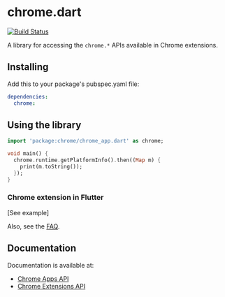 # chrome.dart

[![Build Status](https://travis-ci.org/dart-gde/chrome.dart.svg?branch=master)](https://travis-ci.org/dart-gde/chrome.dart)

A library for accessing the `chrome.*` APIs available in Chrome extensions.

## Installing

Add this to your package's pubspec.yaml file:

```yaml
dependencies:
  chrome:
```

## Using the library

```dart
import 'package:chrome/chrome_app.dart' as chrome;

void main() {
  chrome.runtime.getPlatformInfo().then((Map m) {
    print(m.toString());
  });
}
```

### Chrome extension in Flutter

[See example]

Also, see the [FAQ](https://github.com/dart-gde/chrome.dart/wiki/FAQ).

## Documentation
Documentation is available at:

* [Chrome Apps
  API](http://www.dartdocs.org/documentation/chrome/latest/index.html#chrome/chrome_app)
* [Chrome Extensions
  API](http://www.dartdocs.org/documentation/chrome/latest/index.html#chrome/chrome_ext)

